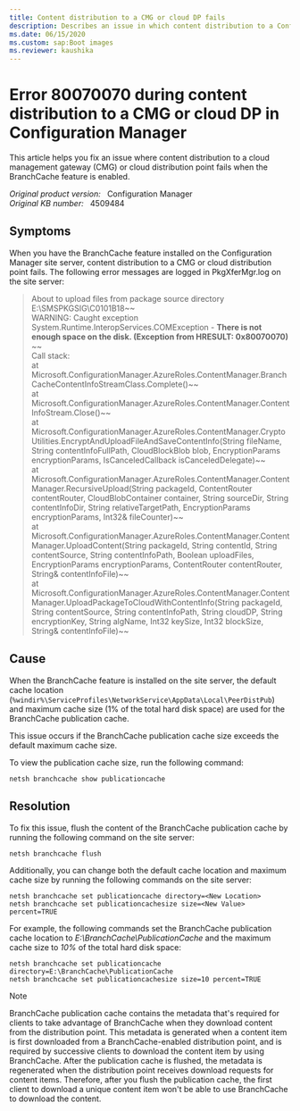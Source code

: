 ```yaml
---
title: Content distribution to a CMG or cloud DP fails 
description: Describes an issue in which content distribution to a Configuration Manager CMG or cloud DP fails with error 80070070 when the BranchCache feature is enabled.
ms.date: 06/15/2020
ms.custom: sap:Boot images
ms.reviewer: kaushika
---
```

# Error 80070070 during content distribution to a CMG or cloud DP in Configuration Manager

This article helps you fix an issue where content distribution to a cloud management gateway (CMG) or cloud distribution point fails when the BranchCache feature is enabled.

_Original product version:_ &nbsp; Configuration Manager  
_Original KB number:_ &nbsp; 4509484

## Symptoms

When you have the BranchCache feature installed on the Configuration Manager site server, content distribution to a CMG or cloud distribution point fails. The following error messages are logged in PkgXferMgr.log on the site server:

> About to upload files from package source directory E:\SMSPKGSIG\C0101B18~~  
> WARNING: Caught exception System.Runtime.InteropServices.COMException - **There is not enough space on the disk. (Exception from HRESULT: 0x80070070)** ~~  
> Call stack:  
> at Microsoft.ConfigurationManager.AzureRoles.ContentManager.BranchCacheContentInfoStreamClass.Complete()~~  
> at Microsoft.ConfigurationManager.AzureRoles.ContentManager.ContentInfoStream.Close()~~  
> at Microsoft.ConfigurationManager.AzureRoles.ContentManager.CryptoUtilities.EncryptAndUploadFileAndSaveContentInfo(String fileName, String contentInfoFullPath, CloudBlockBlob blob, EncryptionParams encryptionParams, IsCanceledCallback isCanceledDelegate)~~  
> at Microsoft.ConfigurationManager.AzureRoles.ContentManager.ContentManager.RecursiveUpload(String packageId, ContentRouter contentRouter, CloudBlobContainer container, String sourceDir, String contentInfoDir, String relativeTargetPath, EncryptionParams encryptionParams, Int32& fileCounter)~~  
> at Microsoft.ConfigurationManager.AzureRoles.ContentManager.ContentManager.UploadContent(String packageId, String contentId, String contentSource, String contentInfoPath, Boolean uploadFiles, EncryptionParams encryptionParams, ContentRouter contentRouter, String& contentInfoFile)~~  
> at Microsoft.ConfigurationManager.AzureRoles.ContentManager.ContentManager.UploadPackageToCloudWithContentInfo(String packageId, String contentSource, String contentInfoPath, String cloudDP, String encryptionKey, String algName, Int32 keySize, Int32 blockSize, String& contentInfoFile)~~

## Cause

When the BranchCache feature is installed on the site server, the default cache location (`%windir%\ServiceProfiles\NetworkService\AppData\Local\PeerDistPub`) and maximum cache size (1% of the total hard disk space) are used for the BranchCache publication cache.

This issue occurs if the BranchCache publication cache size exceeds the default maximum cache size.

To view the publication cache size, run the following command:

```console
netsh branchcache show publicationcache
```

## Resolution

To fix this issue, flush the content of the BranchCache publication cache by running the following command on the site server:

```console
netsh branchcache flush
```

Additionally, you can change both the default cache location and maximum cache size by running the following commands on the site server:

```console
netsh branchcache set publicationcache directory=<New Location>
netsh branchcache set publicationcachesize size=<New Value> percent=TRUE
```

For example, the following commands set the BranchCache publication cache location to *E:\BranchCache\PublicationCache* and the maximum cache size to *10%* of the total hard disk space:

```console
netsh branchcache set publicationcache directory=E:\BranchCache\PublicationCache
netsh branchcache set publicationcachesize size=10 percent=TRUE
```

> [!NOTE]
> BranchCache publication cache contains the metadata that's required for clients to take advantage of BranchCache when they download content from the distribution point. This metadata is generated when a content item is first downloaded from a BranchCache-enabled distribution point, and is required by successive clients to download the content item by using BranchCache. After the publication cache is flushed, the metadata is regenerated when the distribution point receives download requests for content items. Therefore, after you flush the publication cache, the first client to download a unique content item won't be able to use BranchCache to download the content.
